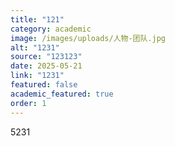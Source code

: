 ```yaml
---
title: "121"
category: academic
image: /images/uploads/人物-团队.jpg
alt: "1231"
source: "123123"
date: 2025-05-21
link: "1231"
featured: false
academic_featured: true
order: 1
---
```

5231
